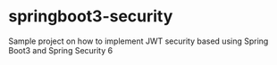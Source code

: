 # springboot3-security
Sample project on how to implement JWT security based using Spring Boot3 and Spring Security 6
